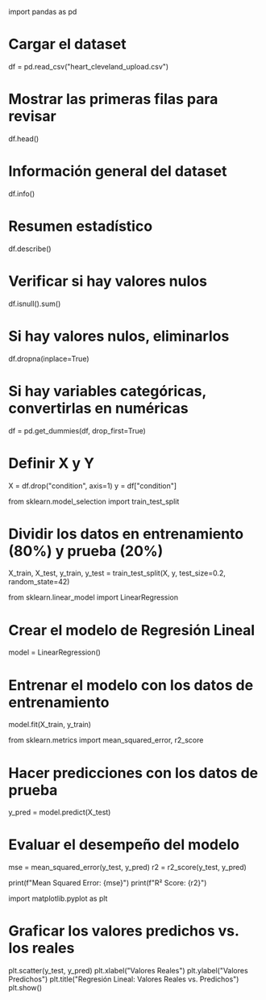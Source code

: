 import pandas as pd

# Cargar el dataset
df = pd.read_csv("heart_cleveland_upload.csv")

# Mostrar las primeras filas para revisar
df.head()

# Información general del dataset
df.info()

# Resumen estadístico
df.describe()

# Verificar si hay valores nulos
df.isnull().sum()

# Si hay valores nulos, eliminarlos
df.dropna(inplace=True)

# Si hay variables categóricas, convertirlas en numéricas
df = pd.get_dummies(df, drop_first=True)

# Definir X y Y
X = df.drop("condition", axis=1)
y = df["condition"]

from sklearn.model_selection import train_test_split

# Dividir los datos en entrenamiento (80%) y prueba (20%)
X_train, X_test, y_train, y_test = train_test_split(X, y, test_size=0.2, random_state=42)

from sklearn.linear_model import LinearRegression

# Crear el modelo de Regresión Lineal
model = LinearRegression()

# Entrenar el modelo con los datos de entrenamiento
model.fit(X_train, y_train)

from sklearn.metrics import mean_squared_error, r2_score

# Hacer predicciones con los datos de prueba
y_pred = model.predict(X_test)

# Evaluar el desempeño del modelo
mse = mean_squared_error(y_test, y_pred)
r2 = r2_score(y_test, y_pred)

print(f"Mean Squared Error: {mse}")
print(f"R² Score: {r2}")

import matplotlib.pyplot as plt

# Graficar los valores predichos vs. los reales
plt.scatter(y_test, y_pred)
plt.xlabel("Valores Reales")
plt.ylabel("Valores Predichos")
plt.title("Regresión Lineal: Valores Reales vs. Predichos")
plt.show()
